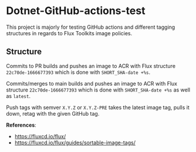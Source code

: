 # Dotnet-GitHub-actions-test

This project is majorly for testing GitHub actions and different tagging structures in regards to Flux Toolkits image policies.

## Structure
Commits to PR builds and pushes an image to ACR with Flux structure `22c70de-1666677393` which is done with `SHORT_SHA-date +%s`.

Commits/merges to main builds and pushes an image to ACR with Flux structure `22c70de-1666677393` which is done with `SHORT_SHA-date +%s` as well as `latest`.

Push tags with semver `X.Y.Z` or `X.Y.Z-PRE` takes the latest image tag, pulls it down, retag with the given GitHub tag.


**References**:
- https://fluxcd.io/flux/
- https://fluxcd.io/flux/guides/sortable-image-tags/